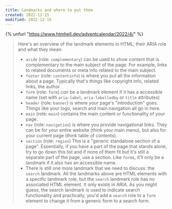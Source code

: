 ```yaml
---
title: Landmarks and where to put them
created: 2022-12-15
modified: 2022-12-15
---
```


{% unfurl "https://www.htmhell.dev/adventcalendar/2022/4/" %}

> Here's an overview of the landmark elements in HTML, their ARIA role and what they mean: 
> - `aside` (role: `complementary`) can be used to show content that is complementary to the main subject of the page. For example, links to related documents or meta info related to the main subject.
> - `footer` (role: `contentinfo`) is where you put all the information about a page. Typically that's things like copyright info, related links, the author
> - `form` (role: `form`) *can* be a landmark element if it has a accessible name (set with `aria-label`, `aria-labelledby` or `title` attributes)
> - `header` (role: `banner`) is where your page's "introduction" goes. Things like your logo, search and main navigation all go in here.
> - `main` (role: `main`) contains the main content or functionality of your page.
> - `nav` (role: `navigation`) is where you provide navigational links. They can be for your entire website (think your main menu), but also for your current page (think table of contents).
> - `section` (role: `region`) This is a "generic standalone section of a page". Essentially, if you have a part of the page that stands alone, try to go down this list and if none of them fit but it's still a separate part of the page, use a section. Like `form`s, it'll only be a landmark if it also has an accessible name.
> - There is still one more landmark that we need to discuss: the `search` landmark. All the landmarks above are HTML elements with a specific landmark role, but the `search` landmark role has no associated HTML element. It only exists in ARIA. As you might guess, the search landmark is used to indicate search functionality and practically, you'd add a `search` role to a `form` element to change it from a generic form to a search form.
